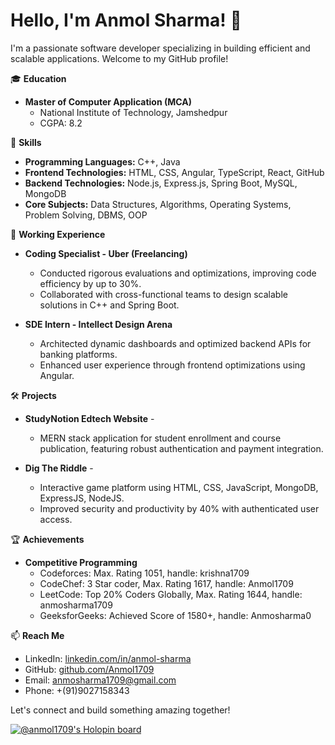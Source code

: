 # Hello, I'm Anmol Sharma! 👋

I'm a passionate software developer specializing in building efficient and scalable applications. Welcome to my GitHub profile!

🎓 **Education**
- **Master of Computer Application (MCA)**
  - National Institute of Technology, Jamshedpur
  - CGPA: 8.2

🚀 **Skills**
- **Programming Languages:** C++, Java
- **Frontend Technologies:** HTML, CSS, Angular, TypeScript, React, GitHub
- **Backend Technologies:** Node.js, Express.js, Spring Boot, MySQL, MongoDB
- **Core Subjects:** Data Structures, Algorithms, Operating Systems, Problem Solving, DBMS, OOP

💼 **Working Experience**
- **Coding Specialist - Uber (Freelancing)**
  - Conducted rigorous evaluations and optimizations, improving code efficiency by up to 30%.
  - Collaborated with cross-functional teams to design scalable solutions in C++ and Spring Boot.

- **SDE Intern - Intellect Design Arena**
  - Architected dynamic dashboards and optimized backend APIs for banking platforms.
  - Enhanced user experience through frontend optimizations using Angular.

🛠️ **Projects**
- **StudyNotion Edtech Website** - 
  - MERN stack application for student enrollment and course publication, featuring robust authentication and payment integration.

- **Dig The Riddle** - 
  - Interactive game platform using HTML, CSS, JavaScript, MongoDB, ExpressJS, NodeJS.
  - Improved security and productivity by 40% with authenticated user access.

🏆 **Achievements**
- **Competitive Programming**
  - Codeforces: Max. Rating 1051, handle: krishna1709
  - CodeChef: 3 Star coder, Max. Rating 1617, handle: Anmol1709
  - LeetCode: Top 20% Coders Globally, Max. Rating 1644, handle: anmosharma1709
  - GeeksforGeeks: Achieved Score of 1580+, handle: Anmosharma0

📫 **Reach Me**
- LinkedIn: [linkedin.com/in/anmol-sharma](https://www.linkedin.com/in/anmol-sharma)
- GitHub: [github.com/Anmol1709](https://github.com/Anmol1709)
- Email: anmosharma1709@gmail.com
- Phone: +(91)9027158343

Let's connect and build something amazing together!

[![@anmol1709's Holopin board](https://holopin.me/anmol1709)](https://holopin.io/@anmol1709)
<!---
Anmol1709/Anmol1709 is a ✨ special ✨ repository because its `README.md` (this file) appears on your GitHub profile.
You can click the Preview link to take a look at your changes.
--->
